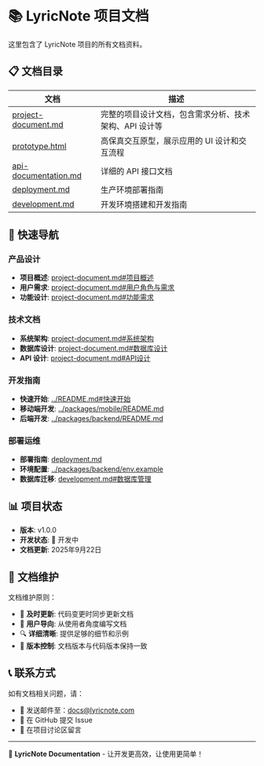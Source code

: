 # 📚 LyricNote 项目文档

这里包含了 LyricNote 项目的所有文档资料。

## 📋 文档目录

| 文档 | 描述 |
|------|------|
| [project-document.md](./project-document.md) | 完整的项目设计文档，包含需求分析、技术架构、API 设计等 |
| [prototype.html](./prototype.html) | 高保真交互原型，展示应用的 UI 设计和交互流程 |
| [api-documentation.md](./api-documentation.md) | 详细的 API 接口文档 |
| [deployment.md](./deployment.md) | 生产环境部署指南 |
| [development.md](./development.md) | 开发环境搭建和开发指南 |

## 🎯 快速导航

### 产品设计
- **项目概述**: [project-document.md#项目概述](./project-document.md#项目概述)
- **用户需求**: [project-document.md#用户角色与需求](./project-document.md#用户角色与需求)
- **功能设计**: [project-document.md#功能需求](./project-document.md#功能需求)

### 技术文档
- **系统架构**: [project-document.md#系统架构](./project-document.md#系统架构)
- **数据库设计**: [project-document.md#数据库设计](./project-document.md#数据库设计)
- **API 设计**: [project-document.md#API设计](./project-document.md#API设计)

### 开发指南
- **快速开始**: [../README.md#快速开始](../README.md#快速开始)
- **移动端开发**: [../packages/mobile/README.md](../packages/mobile/README.md)
- **后端开发**: [../packages/backend/README.md](../packages/backend/README.md)

### 部署运维
- **部署指南**: [deployment.md](./deployment.md)
- **环境配置**: [../packages/backend/env.example](../packages/backend/env.example)
- **数据库迁移**: [development.md#数据库管理](./development.md#数据库管理)

## 📊 项目状态

- **版本**: v1.0.0
- **开发状态**: 🚧 开发中
- **文档更新**: 2025年9月22日

## 🤝 文档维护

文档维护原则：
- 📝 **及时更新**: 代码变更时同步更新文档
- 🎯 **用户导向**: 从使用者角度编写文档
- 🔍 **详细清晰**: 提供足够的细节和示例
- 🔄 **版本控制**: 文档版本与代码版本保持一致

## 📞 联系方式

如有文档相关问题，请：
- 📧 发送邮件至：docs@lyricnote.com
- 🐛 在 GitHub 提交 Issue
- 💬 在项目讨论区留言

---

🎌 **LyricNote Documentation** - 让开发更高效，让使用更简单！
